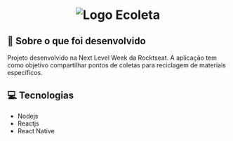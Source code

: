 <h1 align="center">
   <image src="https://res.cloudinary.com/ds3rca6jp/image/upload/v1591471403/logo_x3emxr.svg" alt="Logo Ecoleta"/>
</h1>

## **:rocket: Sobre o que foi desenvolvido**

Projeto desenvolvido na Next Level Week da Rocktseat. A aplicação tem como objetivo compartilhar pontos de coletas para reciclagem de materiais específicos.

## **:computer: Tecnologias**

  - Nodejs
  - Reactjs
  - React Native
